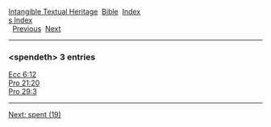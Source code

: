 [Intangible Textual Heritage](../../index)  [Bible](../index) 
[Index](index)   
[s Index](_s_)  
  [Previous](c10774)  [Next](c10776) 

------------------------------------------------------------------------

### &lt;spendeth&gt; 3 entries

[Ecc 6:12](../kjv/ecc006.htm#012)  
[Pro 21:20](../kjv/pro021.htm#020)  
[Pro 29:3](../kjv/pro029.htm#003)  

------------------------------------------------------------------------

[Next: spent (19)](c10776)
